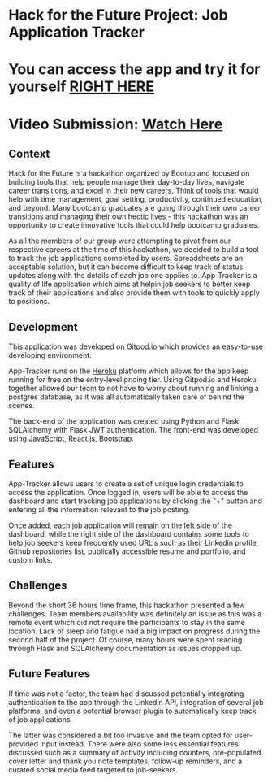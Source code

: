 # Hack for the Future Project: Job Application Tracker

# You can access the app and try it for yourself [RIGHT HERE](https://hackathon-application-tracker.herokuapp.com/)
# Video Submission: [Watch Here](https://www.loom.com/share/aa338eba22e84629987e8041849d4e43)

 

## Context

Hack for the Future is a hackathon organized by Bootup and focused on building tools that help people manage their day-to-day lives, navigate career transitions, and excel in their new careers. Think of tools that would help with time management, goal setting, productivity, continued education, and beyond. Many bootcamp graduates are going through their own career transitions and managing their own hectic lives - this hackathon was an opportunity to create innovative tools that could help bootcamp graduates.

As all the members of our group were attempting to pivot from our respective careers at the time of this hackathon, we decided to build a tool to track the job applications completed by users. Spreadsheets are an acceptable solution, but it can become difficult to keep track of status updates along with the details of each job one applies to. App-Tracker is a quality of life application which aims at helpin job seekers to better keep track of their applications and also provide them with tools to quickly apply to positions.


## Development

This application was developed on [Gitpod.io](https://www.gitpod.io/) which provides an easy-to-use developing environment.

App-Tracker runs on the [Heroku](https://www.heroku.com/[) platform which allows for the app keep running for free on the entry-level pricing tier. 
Using Gitpod.io and Heroku together allowed our team to not have to worry about running and linking a postgres database, as it was all automatically taken care of behind the scenes.

The back-end of the application was created using Python and Flask SQLAlchemy with Flask JWT authentication.
The front-end was developed using JavaScript, React.js, Bootstrap.

## Features

App-Tracker allows users to create a set of unique login credentials to access the application.
Once logged in, users will be able to access the dashboard and start tracking job applications by clicking the "+" button and entering all the information relevant to the job posting. 

Once added, each job application will remain on the left side of the dashboard, while the right side of the dashboard contains some tools to help job seekers keep frequently used URL's such as their Linkedin profile, Github repositories list, publically accessible resume and portfolio, and custom links.

## Challenges

Beyond the short 36 hours time frame, this hackathon presented a few challenges. Team members availability was definitely an issue as this was a remote event which did not require the participants to stay in the same location. Lack of sleep and fatigue had a big impact on progress during the second half of the project. Of course, many hours were spent reading through Flask and SQLAlchemy documentation as issues cropped up.

## Future Features

If time was not a factor, the team had discussed potentially integrating authentication to the app through the Linkedin API, integration of several job platforms, and even a potential browser plugin to automatically keep track of job applications. 

The latter was considered a bit too invasive and the team opted for user-provided input instead. There were also some less essential features discussed such as a summary of activity including counters, pre-populated cover letter and thank you note templates, follow-up reminders, and a curated social media feed targeted to job-seekers.
